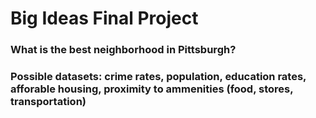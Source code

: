 # Big Ideas Final Project

<h3> What is the best neighborhood in Pittsburgh? <h3>

Possible datasets: crime rates, population, education rates, afforable housing, proximity to ammenities (food, stores, transportation)
